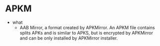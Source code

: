 # APKM

- what
    - AAB Mirror, a format created by APKMirror. An APKM file contains splits APKs and is similar to APKS, but is encrypted by APKMirror and can be only installed by APKMirror installer.